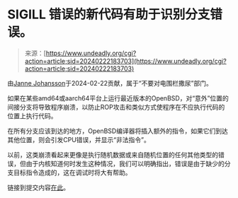 <!--yml

category: 未分类

date: 2024-05-27 15:04:50

-->

# SIGILL 错误的新代码有助于识别分支错误。

> 来源：[https://www.undeadly.org/cgi?action=article;sid=20240222183703](https://www.undeadly.org/cgi?action=article;sid=20240222183703)

由[Janne Johansson](http://www.inet6.se)于2024-02-22贡献，属于“不要对电围栏撒尿”部门。

如果在某些amd64或aarch64平台上运行最近版本的OpenBSD，对“意外”位置的间接分支将导致程序崩溃，以防止ROP攻击和类似方式使程序在不应执行代码的位置上执行代码。

在所有分支应该到达的地方，OpenBSD编译器将插入额外的指令，如果它们到达其他位置，则会引发CPU错误，并显示“非法指令”。

以前，这类崩溃看起来更像是执行随机数据或来自随机位置的任何其他类型的错误，但由于内核知道何时发生这种情况，我们可以明确指出，错误是由于缺少的分支目标指令造成的，这在调试时将大有帮助。

链接到提交内容[在此](https://marc.info/?l=openbsd-cvs&m=170853069811439&w=2)。

